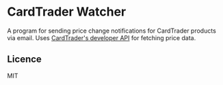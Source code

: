 # CardTrader Watcher

A program for sending price change notifications for CardTrader products via email.
Uses [CardTrader's developer API](https://www.cardtrader.com/en/docs/api) for fetching price data.

## Licence

MIT
